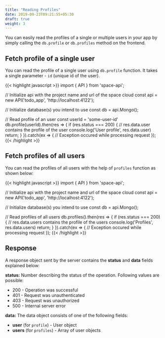 ```yaml
---
title: "Reading Profiles"
date: 2019-09-23T09:21:55+05:30
draft: true
weight: 3
---
```


You can easily read the profiles of a single or multiple users in your app by simply calling the `db.profile` or `db.profiles` method on the frontend.

## Fetch profile of a single user
You can read the profile of a single user using `db.profile` function. It takes a single parameter - `id` (unique id of the user).

{{< highlight javascript >}}
import { API } from 'space-api';

// Initialize api with the project name and url of the space cloud
const api = new API('todo_app', 'http://localhost:4122');

// Initialize database(s) you intend to use
const db = api.Mongo();

// Read profile of an user
const userId = 'some-user-id'
db.profile(userId).then(res => {
  if (res.status === 200) {
    // res.data.user contains the profile of the user
    console.log('User profile', res.data.user)
    return;
  }
}).catch(ex => {
  // Exception occured while processing request
});
{{< /highlight >}}  

## Fetch profiles of all users

You can read the profiles of all users with the help of `profiles` function as shown below:

{{< highlight javascript >}}
import { API } from 'space-api';

// Initialize api with the project name and url of the space cloud
const api = new API('todo_app', 'http://localhost:4122');

// Initialize database(s) you intend to use
const db = api.Mongo();

// Read profiles of all users
db.profiles().then(res => {
  if (res.status === 200) {
    // res.data.users contains the profile of the users
    console.log('Profiles', res.data.users)
    return;
  }
}).catch(ex => {
  // Exception occured while processing request
});
{{< /highlight >}}     

## Response
A response object sent by the server contains the **status**  and **data** fields explained below:

**status:** Number describing the status of the operation. Following values are possible:

- 200 - Operation was successful
- 401 - Request was unauthenticated
- 403 - Request was unauthorized
- 500 - Internal server error

**data:** The data object consists of one of the following fields:

- **user** (for `profile`) - User object
- **users** (for `profiles`) - Array of user objects 

